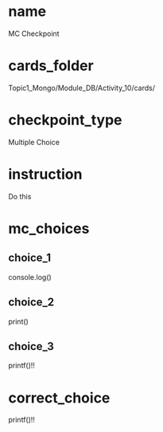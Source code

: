 # name
MC Checkpoint

# cards_folder
Topic1_Mongo/Module_DB/Activity_10/cards/

# checkpoint_type
Multiple Choice

# instruction
Do this     

# mc_choices

## choice_1
console.log()

## choice_2
print()

## choice_3
printf()!!

# correct_choice
printf()!!